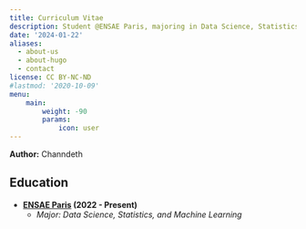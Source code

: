 ```yaml
---
title: Curriculum Vitae
description: Student @ENSAE Paris, majoring in Data Science, Statistics, and Machine Learning.
date: '2024-01-22'
aliases:
  - about-us
  - about-hugo
  - contact
license: CC BY-NC-ND
#lastmod: '2020-10-09'
menu:
    main: 
        weight: -90
        params:
            icon: user
---
```


**Author:** Channdeth

## Education

- **[ENSAE Paris](https://www.ensae.fr/) (2022 - Present)**
  - *Major: Data Science, Statistics, and Machine Learning*
  <!--- *Expected Graduation Date: [Month, Year]*
- **[Institute of Technology of Cambodia](https://itc.edu.kh/) (2019-2022)** 
  - *Engineering program : 3 years of formation in mathematics, physics
and information. Admitted in ENSAE Paris through competitive examination by IP_Paris at the end of 2021*
## Work Experience

### [Paris Partners Softwares](https://www.parispartners.com/)
- *Position: AI engineer Intern*
- *Duration: June 2023- September 2023*
- *Description:*
    - Study Difference large language model and application.
    - Build a system by using chat models( GPT3.5, LLama2) that evaluate resumes based on a job description and provides a list of qualified and disqualified candidates with the reasons for each decision.

## Skills

| Category              | Skills                                         |
|-----------------------|------------------------------------------------|
| Programming Languages | Python, R Programming, Stata                   |
| Databases             | SQL                                            |
| Development Tools     | Visual Studio Code, Git                         |
| OS and Software       | Windows, Mac OS X, Linux, Microsoft Office, LaTeX |

## Languages

| Language   | Proficiency    |
|------------|----------------|
| Khmer      | Native         |
| English    | B2/C1          |
| French     | B1             |
## Projects
### ENSAE Paris & Collège de France : *Applied Statistics Project*
- *Topics: Explaining performance GAPS in Mathematics from panel data*
- *Duration: Nov 2022- May 2023*
- *Description: The objective is to explore the possible determinants of mathematics performance gaps among French students, using data from the Direction de le Évaluation, de la Prospective et de la Performance (DEPP) panel related to Premier Degré, and includes three measures of performance evaluation of the student in mathematics, as well as multiple information about their academic performance and social profile.*
- *Technologies Used: Python, Visualisation, PCA, Regression, etc.*
### ENSAE Paris: *Course Python for DS*
- *Topics: Research of Potential Countries for Investment in Education*
- *Duration: Sept 2022 - Dec 2022*
- *Description:*
  - Identified countries for better investment in education by constructing indicators and ranking them based on opportunities.
  - Utilized Python for data analysis and visualization.
  - Applied techniques such as PCA and scoring to assess and prioritize countries.
- *Technologies Used: Python, Visualisation, PCA, scoring, etc.*


## Certifications
- [*Generative AI with Large Language Models*](https://www.coursera.org/account/accomplishments/records/9XGD2HSXP5U8)
  - *Issuing Organization: DeepLearning.AI*
  - *Date: February 2024*
- [*Machine Learning Specialization*](https://www.coursera.org/account/accomplishments/specialization/APRT2QPQ6R83)
  - *Issuing Organization: DeepLearning.AI & Stanford University*
  - *Date: August 2023*

## Awards and Honors

| Award                              | Organization                          | Date        | Achievement                                                                                                     |
|------------------------------------|---------------------------------------|-------------|-----------------------------------------------------------------------------------------------------------------|
| The Eiffel Excellence Scholarship   | Associated with ENSAE Paris           | July 2022   | Received the Eiffel Excellence Scholarship to pursue an engineer’s degree (diplôme d’ingénieur) at ENSAE Paris based on academic records. |
| Grade A Baccalaureate              | Ministry of Education of Cambodia     | Oct 2019   | Obtained a grade A, ranking in the Top 20 among all participants in the national Baccalaureate exam.            |


## Divers

- Tutoring first and second year students at ITC in mathematics and physics, and tutoring students who want to take the entrance exam for IP-Paris in mathematics and physics.
- Active member at [Association Polytechnique khmers (AXK)](https://axkhmer.org/)


